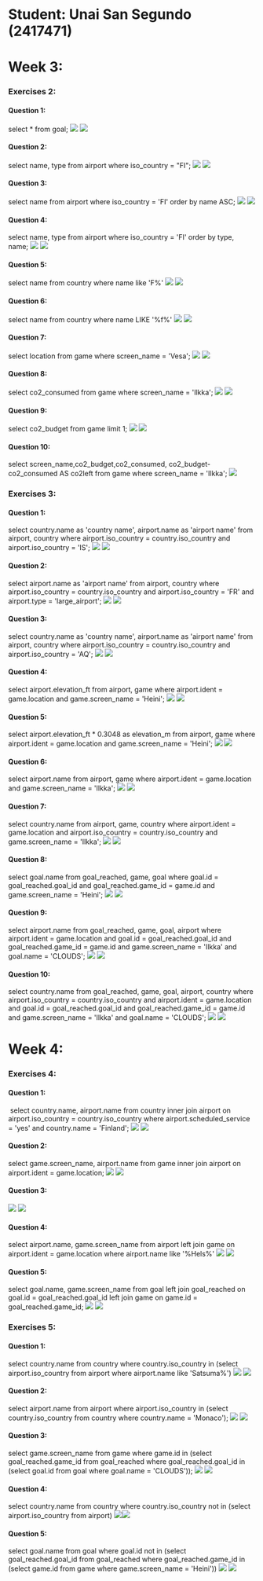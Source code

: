 # Student: Unai San Segundo (2417471)
# Week 3:
### Exercises 2:
#### Question 1:
select * from goal;
![](attachments/W2Q1.png)
![](attachments/W2Q1R.png)

#### Question 2:
select name, type from airport where iso_country = "FI";
![](attachments/W2Q2.png)
![](attachments/W2Q2R.png)

#### Question 3:
select name from airport where iso_country = 'FI' order by name ASC;
![](attachments/W2Q3.png)
![](attachments/W2Q3R.png)
#### Question 4:
select name, type from airport where iso_country = 'FI' order by type, name;
![](attachments/W2Q4.png)
![](attachments/W2Q4R.png)
#### Question 5:
select name from country where name like 'F%'
![](attachments/W2Q5.png)
![](attachments/W2Q5R.png)
#### Question 6:
select name from country where name LIKE '%f%'
![](attachments/W2Q6.png)
![](attachments/W2Q6R.png)
#### Question 7:
select location from game where screen_name = 'Vesa';
![](attachments/W2Q7.png)
![](attachments/W2Q7R.png)
#### Question 8:
select co2_consumed from game where screen_name = 'Ilkka';
![](attachments/W2Q8.png)
![](attachments/W2Q8R.png)
#### Question 9:
select co2_budget from game limit 1;
![](attachments/W2Q9.png)
![](attachments/W2Q9R.png)
#### Question 10:
select screen_name,co2_budget,co2_consumed, co2_budget-co2_consumed AS co2left from game where screen_name = 'Ilkka';
![](attachments/W2Q10.png)

### Exercises 3:
#### Question 1:
select country.name as 'country name', airport.name as 'airport name'
from airport, country
where airport.iso_country = country.iso_country and airport.iso_country = 'IS';
![](attachments/W3Q1.png)
![](attachments/W3Q1R.png)
#### Question 2:
select airport.name as 'airport name'
from airport, country
where airport.iso_country = country.iso_country
and airport.iso_country = 'FR' and airport.type = 'large_airport';
![](attachments/W3Q2.png)
![](attachments/W3Q2R.png)
#### Question 3:
select country.name as 'country name', airport.name as 'airport name'
from airport, country 
where airport.iso_country = country.iso_country 
and airport.iso_country = 'AQ';
![](attachments/W3Q3.png)
![](attachments/W3Q3R.png)
#### Question 4:
select airport.elevation_ft
from airport, game
where airport.ident = game.location and game.screen_name = 'Heini';
![](attachments/W3Q4.png)
![](attachments/W3Q4R.png)
#### Question 5:
select airport.elevation_ft * 0.3048 as elevation_m
from airport, game
where airport.ident = game.location and game.screen_name = 'Heini';
![](attachments/W3Q5.png)
![](attachments/W3Q5R.png)
#### Question 6:
select airport.name
from airport, game
where airport.ident = game.location and game.screen_name = 'Ilkka';
![](attachments/W3Q6.png)
![](attachments/W3Q6R.png)
#### Question 7:
select country.name
from airport, game, country
where airport.ident = game.location and airport.iso_country = country.iso_country and game.screen_name = 'Ilkka';
![](attachments/W3Q7.png)
![](attachments/W3Q7R.png)
#### Question 8:
select goal.name
from goal_reached, game, goal
where goal.id = goal_reached.goal_id and goal_reached.game_id = game.id and game.screen_name = 'Heini';
![](attachments/W3Q8.png)
![](attachments/W3Q8R.png)
#### Question 9:
select airport.name
from goal_reached, game, goal, airport
where airport.ident = game.location and goal.id = goal_reached.goal_id and goal_reached.game_id = game.id 
and game.screen_name = 'Ilkka' and goal.name = 'CLOUDS';
![](attachments/W3Q9.png)
![](attachments/W3Q9R.png)
#### Question 10:
select country.name
from goal_reached, game, goal, airport, country
where airport.iso_country = country.iso_country and airport.ident = game.location 
and goal.id = goal_reached.goal_id and goal_reached.game_id = game.id 
and game.screen_name = 'Ilkka' and goal.name = 'CLOUDS';
![](attachments/W3Q10.png)
![](attachments/W3Q10R.png)

# Week 4:
### Exercises 4:
#### Question 1:
 select country.name, airport.name
from country inner join airport on airport.iso_country = country.iso_country
where airport.scheduled_service = 'yes' and country.name = 'Finland';
![](attachments/W4Q1.png)
![](attachments/W4Q1R.png)
#### Question 2:
select game.screen_name, airport.name
from game inner join airport on airport.ident = game.location;
![](attachments/W4Q2.png)
![](attachments/W4Q2R.png)
#### Question 3:
![](attachments/W4Q3.png)
![](attachments/W4Q3R.png)
#### Question 4:
select airport.name, game.screen_name
from airport left join game on airport.ident = game.location
where airport.name like '%Hels%'
![](attachments/W4Q4.png)
![](attachments/W4Q4R.png)
#### Question 5:
select goal.name, game.screen_name
from goal left join goal_reached on goal.id = goal_reached.goal_id
left join game on game.id = goal_reached.game_id;
![](attachments/W4Q5.png)
![](attachments/W4Q5R.png)
### Exercises 5:
#### Question 1:
select country.name from country where country.iso_country in
(select airport.iso_country from airport where airport.name like 'Satsuma%')
![](attachments/W4Q6.png)
![](attachments/W4Q6R.png)
#### Question 2:
select airport.name from airport where airport.iso_country in
(select country.iso_country from country where country.name = 'Monaco');
![](attachments/W4Q7.png)
![](attachments/W4Q7R.png)
#### Question 3:
select game.screen_name from game where game.id in
(select goal_reached.game_id from goal_reached where goal_reached.goal_id in
(select goal.id from goal where goal.name = 'CLOUDS'));
![](attachments/W4Q8.png)
![](attachments/W4Q8R.png)
#### Question 4:
select country.name from country where country.iso_country not in
(select airport.iso_country from airport)
![](attachments/W4Q9.png)![](attachments/W4Q9R.png)
#### Question 5:
select goal.name from goal where goal.id not in
(select goal_reached.goal_id from goal_reached where goal_reached.game_id in
(select game.id from game where game.screen_name = 'Heini'))
![](attachments/W4Q10.png)
![](attachments/W4Q10R.png)